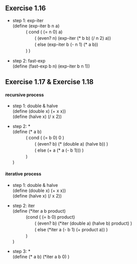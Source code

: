 ## Exercise 1.16
- step 1: exp-iter  
(define (exp-iter b n a)   
　　　( cond ( (= n 0) a)  
　　　　　( (even? n) (exp-iter (* b b) (/ n 2) a))    
　　　　　( else (exp-iter b (- n 1) (* a b))  
　　　)
)

- step 2: fast-exp  
(define (fast-exp b n) (exp-iter b n 1))  

## Exercise 1.17 & Exercise 1.18  
#### recursive process
- step 1: double & halve  
(define (double x) (+ x x))  
(define (halve x) (/ x 2))  

- step 2: *  
(define (* a b)  
　　　( cond ( (= b 0) 0 )  
　　　　　( (even? b) (* (double a) (halve b)) )  
　　　　　( else (+ a (* a (- b 1))) )  
　　　)  
)

#### iterative process  
- step 1: double & halve  
(define (double x) (+ x x))  
(define (halve x) (/ x 2))  

- step 2: iter  
(define (*iter a b product)  
　　　(cond ( (= b 0) product)  
　　　　　( (even? b) (*iter (double a) (halve b) product) )  
　　　　　( else (*iter a (- b 1) (+ product a)) )  
　　　)  
)  

- step 3: *  
(define (* a b) (*iter a b 0) )  
